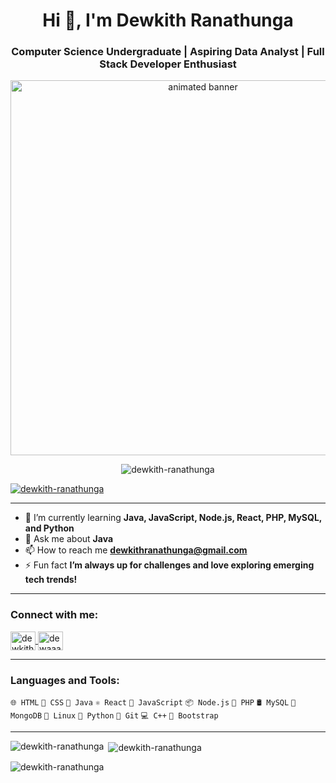<h1 align="center">Hi 👋, I'm Dewkith Ranathunga</h1>
<h3 align="center">Computer Science Undergraduate | Aspiring Data Analyst | Full Stack Developer Enthusiast</h3>

<p align="center">
  <img src="https://user-images.githubusercontent.com/74038190/225813708-98b745f2-7d22-48cf-9150-083f1b00d6c9.gif" width="600" alt="animated banner"/>
</p>

<p align="center">
  <img src="https://komarev.com/ghpvc/?username=dewkith-ranathunga&label=Profile%20views&color=0e75b6&style=flat" alt="dewkith-ranathunga" />
</p>

<p align="left">
  <a href="https://github.com/ryo-ma/github-profile-trophy">
    <img src="https://github-profile-trophy.vercel.app/?username=dewkith-ranathunga" alt="dewkith-ranathunga" />
  </a>
</p>

---

- 🌱 I’m currently learning **Java, JavaScript, Node.js, React, PHP, MySQL, and Python**  
- 💬 Ask me about **Java**  
- 📫 How to reach me **dewkithranathunga@gmail.com**  
- ⚡ Fun fact **I’m always up for challenges and love exploring emerging tech trends!**

---

<h3 align="left">Connect with me:</h3>
<p align="left">
  <a href="https://linkedin.com/in/dewkithranathunga" target="blank">
    <img align="center" src="https://raw.githubusercontent.com/rahuldkjain/github-profile-readme-generator/master/src/images/icons/Social/linked-in-alt.svg" alt="dewkithranathunga" height="30" width="40" />
  </a>
  <a href="https://instagram.com/dewaaaax" target="blank">
    <img align="center" src="https://raw.githubusercontent.com/rahuldkjain/github-profile-readme-generator/master/src/images/icons/Social/instagram.svg" alt="dewaaaax" height="30" width="40" />
  </a>
</p>

---

<h3 align="left">Languages and Tools:</h3>
<p align="left">
  <code>🌐 HTML</code> 
  <code>🎨 CSS</code> 
  <code>🧠 Java</code> 
  <code>⚛️ React</code> 
  <code>📜 JavaScript</code> 
  <code>📦 Node.js</code> 
  <code>🐘 PHP</code> 
  <code>🛢️ MySQL</code> 
  <code>🍃 MongoDB</code> 
  <code>🐧 Linux</code> 
  <code>🐍 Python</code> 
  <code>🐙 Git</code> 
  <code>💻 C++</code> 
  <code>🧰 Bootstrap</code>
</p>

---

<p><img align="left" src="https://github-readme-stats.vercel.app/api/top-langs?username=dewkith-ranathunga&show_icons=true&locale=en&layout=compact" alt="dewkith-ranathunga" /></p>

<p>&nbsp;<img align="center" src="https://github-readme-stats.vercel.app/api?username=dewkith-ranathunga&show_icons=true&locale=en" alt="dewkith-ranathunga" /></p>

<p><img align="center" src="https://github-readme-streak-stats.herokuapp.com/?user=dewkith-ranathunga&" alt="dewkith-ranathunga" /></p>
